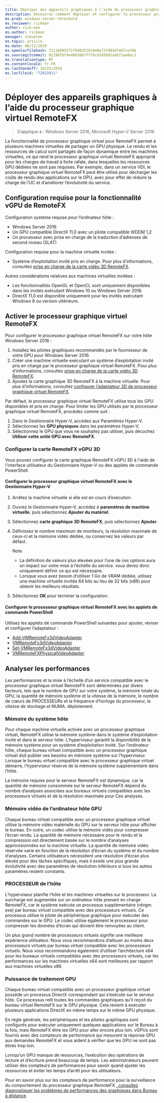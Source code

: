 ```yaml
---
title: Déployer des appareils graphiques à l’aide du processeur graphique virtuel RemoteFX
description: Découvrez comment déployer et configurer le processeur graphique virtuel RemoteFX dans Windows Server
ms.prod: windows-server-threshold
ms.reviewer: rickman
author: rick-man
ms.author: rickman
manager: stevelee
ms.topic: article
ms.date: 08/21/2019
ms.openlocfilehash: 7111899557279d825191948e737d83d7467ce786
ms.sourcegitcommit: 81198fbf9e46830b7f77dcd345b02abb71ae0ac2
ms.translationtype: MT
ms.contentlocale: fr-FR
ms.lasthandoff: 10/25/2019
ms.locfileid: "72923911"
---
```

# <a name="deploy-graphics-devices-using-remotefx-vgpu"></a>Déployer des appareils graphiques à l’aide du processeur graphique virtuel RemoteFX

> S’applique à : Windows Server 2016, Microsoft Hyper-V Server 2016

La fonctionnalité de processeur graphique virtuel pour RemoteFX permet à plusieurs machines virtuelles de partager un GPU physique. Le rendu et les ressources de calcul sont partagés de façon dynamique entre les machines virtuelles, ce qui rend le processeur graphique virtuel RemoteFX approprié pour les charges de travail à forte rafale, dans lesquelles les ressources GPU dédiées ne sont pas requises. Par exemple, dans un service VDI, le processeur graphique virtuel RemoteFX peut être utilisé pour décharger les coûts de rendu des applications sur le GPU, avec pour effet de réduire la charge de l’UC et d’améliorer l’évolutivité du service.

## <a name="remotefx-vgpu-requirements"></a>Configuration requise pour la fonctionnalité vGPU de RemoteFX

Configuration système requise pour l’ordinateur hôte :

- Windows Server 2016
- Un GPU compatible DirectX 11,0 avec un pilote compatible WDDM 1,2
- Un processeur avec prise en charge de la traduction d’adresses de second niveau (SLAT)

Configuration requise pour la machine virtuelle invitée :

- Système d’exploitation invité pris en charge. Pour plus d’informations, consultez [prise en charge de la carte vidéo 3D RemoteFX](../../../remote/remote-desktop-services/rds-supported-config.md#remotefx-3d-video-adapter-vgpu-support).

Autres considérations relatives aux machines virtuelles invitées :

- Les fonctionnalités OpenGL et OpenCL sont uniquement disponibles dans les invités exécutant Windows 10 ou Windows Server 2016.  
- DirectX 11,0 est disponible uniquement pour les invités exécutant Windows 8 ou version ultérieure.

## <a name="enable-remotefx-vgpu"></a>Activer le processeur graphique virtuel RemoteFX

Pour configurer le processeur graphique virtuel RemoteFX sur votre hôte Windows Server 2016 :

1. Installez les pilotes graphiques recommandés par le fournisseur de votre GPU pour Windows Server 2016.
2. Créer une machine virtuelle exécutant un système d’exploitation invité pris en charge par le processeur graphique virtuel RemoteFX. Pour plus d’informations, consultez [prise en charge de la carte vidéo 3D RemoteFX](../../../remote/remote-desktop-services/rds-supported-config.md#remotefx-3d-video-adapter-vgpu-support).
3. Ajoutez la carte graphique 3D RemoteFX à la machine virtuelle. Pour plus d’informations, consultez [configurer l’adaptateur 3D de processeur graphique virtuel RemoteFX](#configure-the-remotefx-vgpu-3d-adapter).

Par défaut, le processeur graphique virtuel RemoteFX utilise tous les GPU disponibles et pris en charge. Pour limiter les GPU utilisés par le processeur graphique virtuel RemoteFX, procédez comme suit :

1. Dans le Gestionnaire Hyper-V, accédez aux Paramètres Hyper-V.
2. Sélectionnez les **GPU physiques** dans les paramètres Hyper-V.
3. Sélectionnez le GPU que vous ne souhaitez pas utiliser, puis décochez **Utiliser cette unité GPU avec RemoteFX**.

### <a name="configure-the-remotefx-vgpu-3d-adapter"></a>Configurer la carte RemoteFX vGPU 3D

Vous pouvez configurer la carte graphique RemoteFX vGPU 3D à l'aide de l'interface utilisateur du Gestionnaire Hyper-V ou des applets de commande PowerShell.

#### <a name="configure-remotefx-vgpu-with-hyper-v-manager"></a>Configurer le processeur graphique virtuel RemoteFX avec le Gestionnaire Hyper-V

1. Arrêtez la machine virtuelle si elle est en cours d’exécution.
2. Ouvrez le Gestionnaire Hyper-V, accédez à **paramètres de machine virtuelle**, puis sélectionnez **Ajouter du matériel**.
3. Sélectionnez **carte graphique 3D RemoteFX**, puis sélectionnez **Ajouter**.
4. Définissez le nombre maximum de moniteurs, la résolution maximale de ceux-ci et la mémoire vidéo dédiée, ou conservez les valeurs par défaut.

   > [!NOTE]
   > - La définition de valeurs plus élevées pour l’une de ces options aura un impact sur votre mise à l’échelle du service. vous devez donc uniquement définir ce qui est nécessaire.
   > - Lorsque vous avez besoin d’utiliser 1 Go de VRAM dédiée, utilisez une machine virtuelle invitée 64 bits au lieu de 32 bits (x86) pour obtenir les meilleurs résultats.

5. Sélectionnez **OK** pour terminer la configuration.

#### <a name="configure-remotefx-vgpu-with-powershell-cmdlets"></a>Configurer le processeur graphique virtuel RemoteFX avec les applets de commande PowerShell

Utilisez les applets de commande PowerShell suivantes pour ajouter, réviser et configurer l’adaptateur :

- [Add-VMRemoteFx3dVideoAdapter](https://docs.microsoft.com/powershell/module/hyper-v/add-vmremotefx3dvideoadapter?view=win10-ps)
- [VMRemoteFx3dVideoAdapter](https://docs.microsoft.com/powershell/module/hyper-v/get-vmremotefx3dvideoadapter?view=win10-ps)
- [Set-VMRemoteFx3dVideoAdapter](https://docs.microsoft.com/powershell/module/hyper-v/set-vmremotefx3dvideoadapter?view=win10-ps)
- [VMRemoteFXPhysicalVideoAdapter](https://docs.microsoft.com/powershell/module/hyper-v/get-vmremotefxphysicalvideoadapter?view=win10-ps)

## <a name="monitor-performance"></a>Analyser les performances

Les performances et la mise à l’échelle d’un service compatible avec le processeur graphique virtuel RemoteFX sont déterminées par divers facteurs, tels que le nombre de GPU sur votre système, la mémoire totale du GPU, la quantité de mémoire système et la vitesse de la mémoire, le nombre de cœurs de PROCESSEURs et la fréquence d’horloge du processeur, la vitesse de stockage et NUMA. déploiement.

### <a name="host-system-memory"></a>Mémoire du système hôte

Pour chaque machine virtuelle activée avec un processeur graphique virtuel, RemoteFX utilise la mémoire système dans le système d’exploitation invité et dans le serveur hôte. L’hyperviseur garantit la disponibilité de la mémoire système pour un système d’exploitation invité. Sur l’ordinateur hôte, chaque bureau virtuel compatible avec un processeur graphique virtuel doit publier ses besoins en mémoire système sur l’hyperviseur. Lorsque le bureau virtuel compatible avec le processeur graphique virtuel démarre, l’hyperviseur réserve de la mémoire système supplémentaire dans l’hôte.

La mémoire requise pour le serveur RemoteFX est dynamique, car la quantité de mémoire consommée sur le serveur RemoteFX dépend du nombre d’analyses associées aux bureaux virtuels compatibles avec les processeurs virtuels et de la résolution maximale pour Ces analyses.

### <a name="host-gpu-video-memory"></a>Mémoire vidéo de l’ordinateur hôte GPU

Chaque bureau virtuel compatible avec un processeur graphique virtuel utilise la mémoire vidéo matérielle du GPU sur le serveur hôte pour afficher le bureau. En outre, un codec utilise la mémoire vidéo pour compresser l’écran rendu. La quantité de mémoire nécessaire pour le rendu et la compression est directement basée sur le nombre d’analyses approvisionnées sur la machine virtuelle. La quantité de mémoire vidéo réservée varie en fonction de la résolution d’écran du système et du nombre d’analyses. Certains utilisateurs nécessitent une résolution d’écran plus élevée pour des tâches spécifiques, mais il existe une plus grande évolutivité avec des paramètres de résolution inférieurs si tous les autres paramètres restent constants.

### <a name="host-cpu"></a>PROCESSEUR de l’hôte

L’hyperviseur planifie l’hôte et les machines virtuelles sur le processeur. La surcharge est augmentée sur un ordinateur hôte prenant en charge RemoteFX, car le système exécute un processus supplémentaire (rdvgm. exe) par bureau virtuel compatible avec des processeurs virtuels. Ce processus utilise le pilote de périphérique graphique pour exécuter des commandes sur le GPU. Le codec utilise également le processeur pour compresser les données d’écran qui doivent être renvoyées au client.

Un plus grand nombre de processeurs virtuels signifie une meilleure expérience utilisateur. Nous vous recommandons d’allouer au moins deux processeurs virtuels par bureau virtuel compatible avec les processeurs virtuels. Nous vous recommandons également d’utiliser l’architecture x64 pour les bureaux virtuels compatibles avec des processeurs virtuels, car les performances sur les machines virtuelles x64 sont meilleures par rapport aux machines virtuelles x86.

### <a name="gpu-processing-power"></a>Puissance de traitement GPU

Chaque bureau virtuel compatible avec un processeur graphique virtuel possède un processus DirectX correspondant qui s’exécute sur le serveur hôte. Ce processus relit toutes les commandes graphiques qu’il reçoit du bureau virtuel RemoteFX sur le GPU physique. Cela revient à exécuter plusieurs applications DirectX en même temps sur le même GPU physique.

En règle générale, les périphériques et les pilotes graphiques sont configurés pour exécuter uniquement quelques applications sur le Bureau à la fois, mais RemoteFX étire les GPU pour aller encore plus loin. vGPUs sont fournis avec des compteurs de performance qui mesurent la réponse GPU aux demandes RemoteFX et vous aident à vérifier que les GPU ne sont pas étirés trop loin.

Lorsqu’un GPU manque de ressources, l’exécution des opérations de lecture et d’écriture prend beaucoup de temps. Les administrateurs peuvent utiliser des compteurs de performances pour savoir quand ajuster les ressources et éviter les temps d’arrêt pour les utilisateurs.

Pour en savoir plus sur les compteurs de performance pour la surveillance du comportement du processeur graphique RemoteFX [, consultez diagnostiquer les problèmes de performances des graphiques dans Bureau à distance](https://docs.microsoft.com/azure/virtual-desktop/remotefx-graphics-performance-counters).
